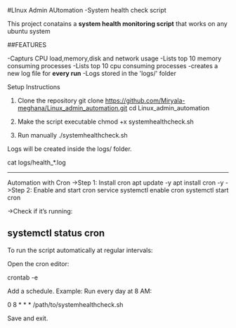 #LInux Admin AUtomation -System health check script

This project conatains a **system health monitoring script** that works on any ubuntu system

##FEATURES

-Capturs CPU load,memory,disk and network usage
-Lists top 10 memory consuming processes
-Lists top 10 cpu consuming processes
-creates a new log file for **every run**
-Logs stored in the 'logs/' folder



 Setup Instructions

1. Clone the repository
git clone https://github.com/Miryala-meghana/Linux_admin_automation.git
cd Linux_admin_automation

2. Make the script executable
chmod +x systemhealthcheck.sh

3. Run manually
./systemhealthcheck.sh


Logs will be created inside the logs/ folder.

cat logs/health_*.log

-------------------------------------------------------
Automation with Cron
->Step 1: Install cron
apt update -y
apt install cron -y
->Step 2: Enable and start cron service
systemctl enable cron
systemctl start cron

->Check if it’s running:

systemctl status cron
--------------------------------------------------------
To run the script automatically at regular intervals:

Open the cron editor:

crontab -e


Add a schedule. Example: Run every day at 8 AM:

0 8 * * * /path/to/systemhealthcheck.sh


Save and exit.
